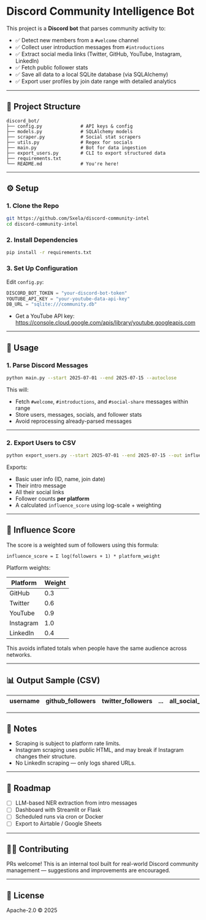 # Discord Community Intelligence Bot

This project is a **Discord bot** that parses community activity to:

- ✅ Detect new members from a `#welcome` channel
- ✅ Collect user introduction messages from `#introductions`
- ✅ Extract social media links (Twitter, GitHub, YouTube, Instagram, LinkedIn)
- ✅ Fetch public follower stats
- ✅ Save all data to a local SQLite database (via SQLAlchemy)
- ✅ Export user profiles by join date range with detailed analytics

---

## 🧱 Project Structure

```
discord_bot/
├── config.py              # API keys & config
├── models.py              # SQLAlchemy models
├── scraper.py             # Social stat scrapers
├── utils.py               # Regex for socials
├── main.py                # Bot for data ingestion
├── export_users.py        # CLI to export structured data
├── requirements.txt
└── README.md              # You're here!
```

---

## ⚙️ Setup

### 1. Clone the Repo

```bash
git https://github.com/Sxela/discord-community-intel
cd discord-community-intel
```

### 2. Install Dependencies

```bash
pip install -r requirements.txt
```

### 3. Set Up Configuration

Edit `config.py`:

```python
DISCORD_BOT_TOKEN = "your-discord-bot-token"
YOUTUBE_API_KEY = "your-youtube-data-api-key"
DB_URL = "sqlite:///community.db"
```

- Get a YouTube API key: https://console.cloud.google.com/apis/library/youtube.googleapis.com

---

## 🚀 Usage

### 1. Parse Discord Messages

```bash
python main.py --start 2025-07-01 --end 2025-07-15 --autoclose
```

This will:
- Fetch `#welcome`, `#introductions`, and `#social-share` messages within range
- Store users, messages, socials, and follower stats
- Avoid reprocessing already-parsed messages

---

### 2. Export Users to CSV

```bash
python export_users.py --start 2025-07-01 --end 2025-07-15 --out influencer_report.csv
```

Exports:

- Basic user info (ID, name, join date)
- Their intro message
- All their social links
- Follower counts **per platform**
- A calculated `influence_score` using log-scale + weighting

---

## 🧠 Influence Score

The score is a weighted sum of followers using this formula:

```
influence_score = Σ log(followers + 1) * platform_weight
```

Platform weights:

| Platform   | Weight |
|------------|--------|
| GitHub     | 0.3    |
| Twitter    | 0.6    |
| YouTube    | 0.9    |
| Instagram  | 1.0    |
| LinkedIn   | 0.4    |

This avoids inflated totals when people have the same audience across networks.

---

## 📊 Output Sample (CSV)

| username | github_followers | twitter_followers | ... | all_social_links | influence_score |
|----------|------------------|--------------------|-----|------------------|-----------------|

---

## 📌 Notes

- Scraping is subject to platform rate limits.
- Instagram scraping uses public HTML, and may break if Instagram changes their structure.
- No LinkedIn scraping — only logs shared URLs.

---

## 🔮 Roadmap

- [ ] LLM-based NER extraction from intro messages
- [ ] Dashboard with Streamlit or Flask
- [ ] Scheduled runs via cron or Docker
- [ ] Export to Airtable / Google Sheets

---

## 🧑‍💻 Contributing

PRs welcome! This is an internal tool built for real-world Discord community management — suggestions and improvements are encouraged.

---

## 📄 License

Apache-2.0 © 2025
